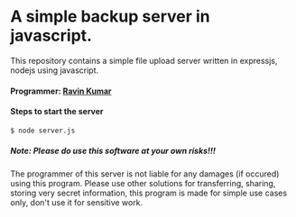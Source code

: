 # A simple backup server in javascript.

This repository contains a simple file upload server written in expressjs, nodejs using javascript.
#### Programmer: [Ravin Kumar](http://mr-ravin.github.io)

#### Steps to start the server

```python
$ node server.js
```

##### Note: Please do use this software at your own risks!!!

The programmer of this server is not liable for any damages (if occured) using this program. Please use other solutions for transferring, sharing, storing very secret information, this program is made for simple use cases only, don't use it for sensitive work.
